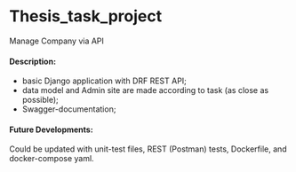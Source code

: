 # Thesis_task_project
Manage Company via API

#### Description:
- basic Django application with DRF REST API;
- data model and Admin site are made according to task (as close as possible);
- Swagger-documentation;

#### Future Developments:
Could be updated with unit-test files, REST (Postman) tests, Dockerfile, and docker-compose yaml.
